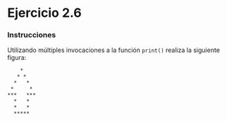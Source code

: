# Ejercicio 2.6

### Instrucciones

Utilizando múltiples invocaciones a la función `print()` realiza la siguiente figura: 

```
    *
   * *
  *   *
 *     *
***   ***
  *   *
  *   *
  *****
```
